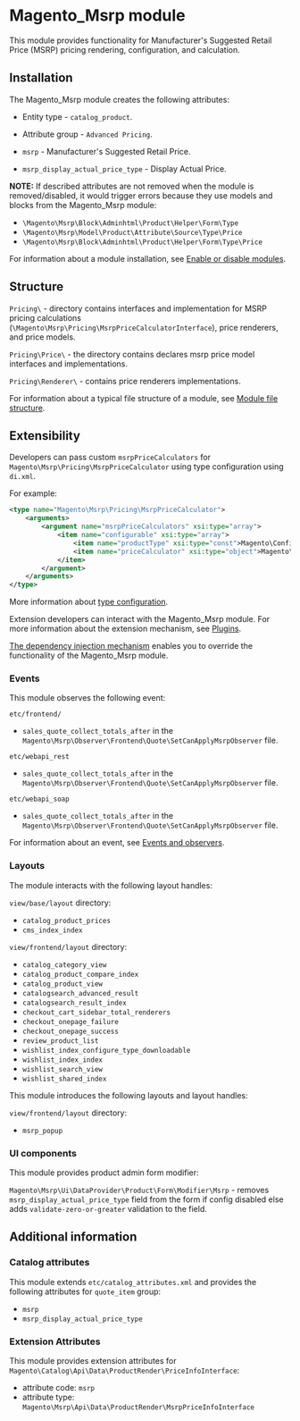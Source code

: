 # Magento_Msrp module

This module provides functionality for Manufacturer's Suggested Retail Price (MSRP) pricing rendering, configuration, and calculation.

## Installation

The Magento_Msrp module creates the following attributes:

- Entity type - `catalog_product`.
- Attribute group - `Advanced Pricing`.

- `msrp` - Manufacturer's Suggested Retail Price.
- `msrp_display_actual_price_type` - Display Actual Price.

**NOTE:** If described attributes are not removed when the module is removed/disabled, it would trigger errors
because they use models and blocks from the Magento_Msrp module:

- `\Magento\Msrp\Block\Adminhtml\Product\Helper\Form\Type`
- `\Magento\Msrp\Model\Product\Attribute\Source\Type\Price`
- `\Magento\Msrp\Block\Adminhtml\Product\Helper\Form\Type\Price`

For information about a module installation, see [Enable or disable modules](https://experienceleague.adobe.com/en/docs/commerce-operations/installation-guide/tutorials/manage-modules).

## Structure

`Pricing\` - directory contains interfaces and implementation for MSRP pricing calculations
 (`\Magento\Msrp\Pricing\MsrpPriceCalculatorInterface`), price renderers, and price models.

`Pricing\Price\` - the directory contains declares msrp price model interfaces and implementations.

`Pricing\Renderer\` - contains price renderers implementations.

For information about a typical file structure of a module,
 see [Module file structure](https://developer.adobe.com/commerce/php/development/build/component-file-structure/#module-file-structure).

## Extensibility

Developers can pass custom `msrpPriceCalculators` for `Magento\Msrp\Pricing\MsrpPriceCalculator` using type configuration using  `di.xml`.

For example:

```xml
<type name="Magento\Msrp\Pricing\MsrpPriceCalculator">
    <arguments>
        <argument name="msrpPriceCalculators" xsi:type="array">
            <item name="configurable" xsi:type="array">
                <item name="productType" xsi:type="const">Magento\ConfigurableProduct\Model\Product\Type\Configurable::TYPE_CODE</item>
                <item name="priceCalculator" xsi:type="object">Magento\MsrpConfigurableProduct\Pricing\MsrpPriceCalculator</item>
            </item>
        </argument>
    </arguments>
</type>
```

 More information about [type configuration](https://developer.adobe.com/commerce/php/development/build/dependency-injection-file/).

 Extension developers can interact with the Magento_Msrp module. For more information about the extension mechanism, see [Plugins](https://developer.adobe.com/commerce/php/development/components/plugins/).

[The dependency injection mechanism](https://developer.adobe.com/commerce/php/development/components/dependency-injection/) enables you to override the functionality of the Magento_Msrp module.

### Events

This module observes the following event:

`etc/frontend/`

 - `sales_quote_collect_totals_after` in the `Magento\Msrp\Observer\Frontend\Quote\SetCanApplyMsrpObserver` file.

`etc/webapi_rest`

 - `sales_quote_collect_totals_after` in the `Magento\Msrp\Observer\Frontend\Quote\SetCanApplyMsrpObserver` file.

`etc/webapi_soap`

 - `sales_quote_collect_totals_after` in the `Magento\Msrp\Observer\Frontend\Quote\SetCanApplyMsrpObserver` file.

For information about an event, see [Events and observers](https://developer.adobe.com/commerce/php/development/components/events-and-observers/#events).

### Layouts

The module interacts with the following layout handles:

`view/base/layout` directory:

- `catalog_product_prices`
- `cms_index_index`

`view/frontend/layout` directory:

- `catalog_category_view`
- `catalog_product_compare_index`
- `catalog_product_view`
- `catalogsearch_advanced_result`
- `catalogsearch_result_index`
- `checkout_cart_sidebar_total_renderers`
- `checkout_onepage_failure`
- `checkout_onepage_success`
- `review_product_list`
- `wishlist_index_configure_type_downloadable`
- `wishlist_index_index`
- `wishlist_search_view`
- `wishlist_shared_index`

This module introduces the following layouts and layout handles:

`view/frontend/layout` directory:

- `msrp_popup`

### UI components

This module provides product admin form modifier:

`Magento\Msrp\Ui\DataProvider\Product\Form\Modifier\Msrp` - removes `msrp_display_actual_price_type` field from the form if config disabled else adds `validate-zero-or-greater` validation to the field.

## Additional information

### Catalog attributes

This module extends `etc/catalog_attributes.xml` and provides the following attributes for `quote_item` group:

- `msrp`
- `msrp_display_actual_price_type`

### Extension Attributes

This module provides extension attributes for `Magento\Catalog\Api\Data\ProductRender\PriceInfoInterface`:

- attribute code: `msrp`
- attribute type: `Magento\Msrp\Api\Data\ProductRender\MsrpPriceInfoInterface`
